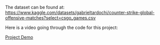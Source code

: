 The dataset can be found at: https://www.kaggle.com/datasets/gabrieltardochi/counter-strike-global-offensive-matches?select=csgo_games.csv


Here is a video going through the code for this project:

[Project Demo](https://drive.google.com/file/d/17vE6bbdlWE63CvdLE5w-TUDdOkaa521p/view?usp=sharing)
